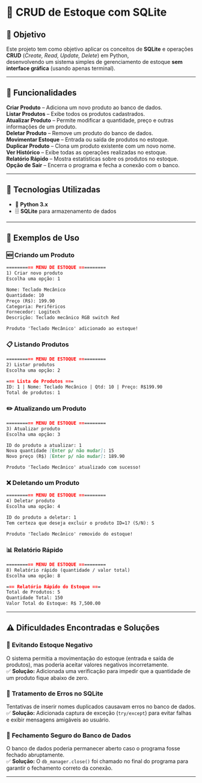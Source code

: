 
# 📌 CRUD de Estoque com SQLite  

## 🎯 Objetivo  
Este projeto tem como objetivo aplicar os conceitos de **SQLite** e operações **CRUD** (*Create, Read, Update, Delete*) em Python,  
desenvolvendo um sistema simples de gerenciamento de estoque **sem interface gráfica** (usando apenas terminal).

---

## 🚀 Funcionalidades  

**Criar Produto** – Adiciona um novo produto ao banco de dados.  
**Listar Produtos** – Exibe todos os produtos cadastrados.  
**Atualizar Produto** – Permite modificar a quantidade, preço e outras informações de um produto.  
**Deletar Produto** – Remove um produto do banco de dados.  
**Movimentar Estoque** – Entrada ou saída de produtos no estoque.  
**Duplicar Produto** – Clona um produto existente com um novo nome.  
**Ver Histórico** – Exibe todas as operações realizadas no estoque.  
**Relatório Rápido** – Mostra estatísticas sobre os produtos no estoque.  
**Opção de Sair** – Encerra o programa e fecha a conexão com o banco.  

---

## 🔧 Tecnologias Utilizadas  

- 🐍 **Python 3.x**  
- 🗄️ **SQLite** para armazenamento de dados  

---

## 📝 Exemplos de Uso  

### 🆕 Criando um Produto  
```md
========== MENU DE ESTOQUE ==========
1) Criar novo produto
Escolha uma opção: 1

Nome: Teclado Mecânico
Quantidade: 10
Preço (R$): 199.90
Categoria: Periféricos
Fornecedor: Logitech
Descrição: Teclado mecânico RGB switch Red

Produto 'Teclado Mecânico' adicionado ao estoque!
```

### 📋 Listando Produtos  
```md
========== MENU DE ESTOQUE ==========
2) Listar produtos
Escolha uma opção: 2

=== Lista de Produtos ===
ID: 1 | Nome: Teclado Mecânico | Qtd: 10 | Preço: R$199.90
Total de produtos: 1
```

### ✏️ Atualizando um Produto  
```md
========== MENU DE ESTOQUE ==========
3) Atualizar produto
Escolha uma opção: 3

ID do produto a atualizar: 1
Nova quantidade [Enter p/ não mudar]: 15
Novo preço (R$) [Enter p/ não mudar]: 189.90

Produto 'Teclado Mecânico' atualizado com sucesso!
```

### ❌ Deletando um Produto  
```md
========== MENU DE ESTOQUE ==========
4) Deletar produto
Escolha uma opção: 4

ID do produto a deletar: 1
Tem certeza que deseja excluir o produto ID=1? (S/N): S

Produto 'Teclado Mecânico' removido do estoque!
```

### 📊 Relatório Rápido  
```md
========== MENU DE ESTOQUE ==========
8) Relatório rápido (quantidade / valor total)
Escolha uma opção: 8

=== Relatório Rápido do Estoque ===
Total de Produtos: 5
Quantidade Total: 150
Valor Total do Estoque: R$ 7,500.00
```

---

## ⚠️ Dificuldades Encontradas e Soluções  


### 🔹 **Evitando Estoque Negativo**  
O sistema permitia a movimentação do estoque (entrada e saída de produtos), mas poderia aceitar valores negativos incorretamente.  
✅ **Solução:** Adicionada uma verificação para impedir que a quantidade de um produto fique abaixo de zero.  

### 🔹 **Tratamento de Erros no SQLite**  
Tentativas de inserir nomes duplicados causavam erros no banco de dados.  
✅ **Solução:** Adicionada captura de exceção (`try/except`) para evitar falhas e exibir mensagens amigáveis ao usuário.  

### 🔹 **Fechamento Seguro do Banco de Dados**  
O banco de dados poderia permanecer aberto caso o programa fosse fechado abruptamente.  
✅ **Solução:** O `db_manager.close()` foi chamado no final do programa para garantir o fechamento correto da conexão.  

---
